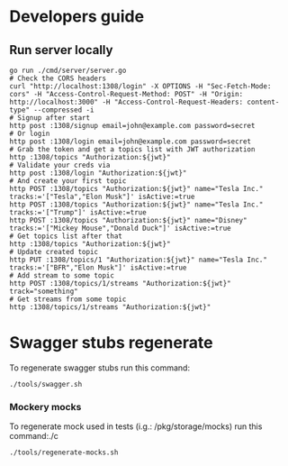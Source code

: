 # Developers guide

## Run server locally

```shell
go run ./cmd/server/server.go
# Check the CORS headers
curl "http://localhost:1308/login" -X OPTIONS -H "Sec-Fetch-Mode: cors" -H "Access-Control-Request-Method: POST" -H "Origin: http://localhost:3000" -H "Access-Control-Request-Headers: content-type" --compressed -i
# Signup after start
http post :1308/signup email=john@example.com password=secret
# Or login
http post :1308/login email=john@example.com password=secret
# Grab the token and get a topics list with JWT authorization
http :1308/topics "Authorization:${jwt}"
# Validate your creds via
http post :1308/login "Authorization:${jwt}"
# And create your first topic
http POST :1308/topics "Authorization:${jwt}" name="Tesla Inc." tracks:='["Tesla","Elon Musk"]' isActive:=true
http POST :1308/topics "Authorization:${jwt}" name="Tesla Inc." tracks:='["Trump"]' isActive:=true
http POST :1308/topics "Authorization:${jwt}" name="Disney" tracks:='["Mickey Mouse","Donald Duck"]' isActive:=true
# Get topics list after that
http :1308/topics "Authorization:${jwt}"
# Update created topic
http PUT :1308/topics/1 "Authorization:${jwt}" name="Tesla Inc." tracks:='["BFR","Elon Musk"]' isActive:=true
# Add stream to some topic
http POST :1308/topics/1/streams "Authorization:${jwt}" track="something"
# Get streams from some topic
http :1308/topics/1/streams "Authorization:${jwt}"
```

# Swagger stubs regenerate

To regenerate swagger stubs run this command:

```shell
./tools/swagger.sh
```

### Mockery mocks

To regenerate mock used in tests (i.g.: /pkg/storage/mocks) run this command:./c

```shell
./tools/regenerate-mocks.sh
```